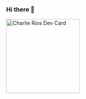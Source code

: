 ### Hi there 👋

<a href="https://app.daily.dev/DailyDevTips"><img src="https://github.com/xarlyzard/xarlyzard/blob/main/devcard.svg" width="200" alt="Charlie Rios Dev Card"/></a>

<!--
**xarlyzard/xarlyzard** is a ✨ _special_ ✨ repository because its `README.md` (this file) appears on your GitHub profile.

Here are some ideas to get you started:

- 🔭 I’m currently working on ...
- 🌱 I’m currently learning ...
- 👯 I’m looking to collaborate on ...
- 🤔 I’m looking for help with ...
- 💬 Ask me about ...
- 📫 How to reach me: ...
- 😄 Pronouns: ...
- ⚡ Fun fact: ...
-->
